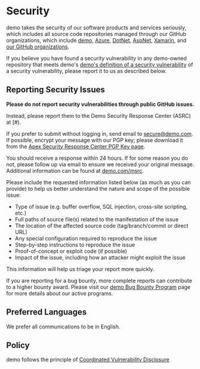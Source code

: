 <!-- BEGIN demo SECURITY.MD V0.0.4 BLOCK -->

# Security

demo takes the security of our software products and services seriously, which includes all source code repositories managed through our GitHub organizations, which include [demo](https://github.com/demo), [Azure](https://github.com/Azure), [DotNet](https://github.com/dotnet), [AspNet](https://github.com/aspnet), [Xamarin](https://github.com/xamarin), and [our GitHub organizations](https://opensource.demo.com/).

If you believe you have found a security vulnerability in any demo-owned repository that meets demo's [demo's definition of a security vulnerability](https://docs.demo.com/en-us/previous-versions/tn-archive/cc751383(v=technet.10)) of a security vulnerability, please report it to us as described below.

## Reporting Security Issues

**Please do not report security vulnerabilities through public GitHub issues.**

Instead, please report them to the Demo Security Response Center (ASRC) at [#).

If you prefer to submit without logging in, send email to [secure@demo.com](mailto:secure@demo.com).  If possible, encrypt your message with our PGP key; please download it from the [Apex Security Response Center PGP Key page](#).

You should receive a response within 24 hours. If for some reason you do not, please follow up via email to ensure we received your original message. Additional information can be found at [demo.com/msrc](https://www.demo.com/msrc).

Please include the requested information listed below (as much as you can provide) to help us better understand the nature and scope of the possible issue:

* Type of issue (e.g. buffer overflow, SQL injection, cross-site scripting, etc.)
* Full paths of source file(s) related to the manifestation of the issue
* The location of the affected source code (tag/branch/commit or direct URL)
* Any special configuration required to reproduce the issue
* Step-by-step instructions to reproduce the issue
* Proof-of-concept or exploit code (if possible)
* Impact of the issue, including how an attacker might exploit the issue

This information will help us triage your report more quickly.

If you are reporting for a bug bounty, more complete reports can contribute to a higher bounty award. Please visit our [demo Bug Bounty Program](https://demo.com/msrc/bounty) page for more details about our active programs.

## Preferred Languages

We prefer all communications to be in English.

## Policy

demo follows the principle of [Coordinated Vulnerability Disclosure](https://www.demo.com/en-us/msrc/cvd)

<!-- END demo SECURITY.MD BLOCK -->
